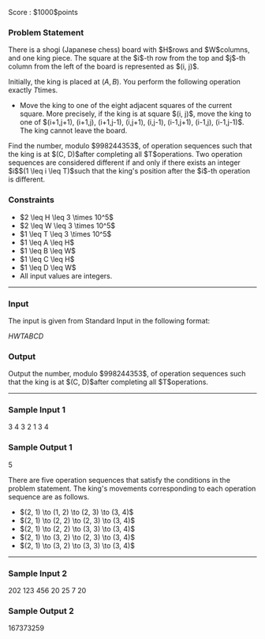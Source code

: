 
<div>

<span>

<span>

<p>
Score : $1000$points
</p>

<div>

<section>

### **Problem Statement**

<p>
There is a shogi (Japanese chess) board with $H$rows and $W$columns, and one king piece. The square at the $i$-th row from the top and $j$-th column from the left of the board is represented as $(i, j)$.

Initially, the king is placed at $(A, B)$. You perform the following operation exactly $T$times.
</p>

<ul>

<li>
Move the king to one of the eight adjacent squares of the current square. More precisely, if the king is at square $(i, j)$, move the king to one of $(i+1,j+1), (i+1,j), (i+1,j-1), (i,j+1), (i,j-1), (i-1,j+1), (i-1,j), (i-1,j-1)$. The king cannot leave the board.
</li>

</ul>

<p>
Find the number, modulo $998244353$, of operation sequences such that the king is at $(C, D)$after completing all $T$operations. Two operation sequences are considered different if and only if there exists an integer $i$$(1 \leq i \leq T)$such that the king's position after the $i$-th operation is different.
</p>

</section>

</div>

<div>

<section>

### **Constraints**

<ul>

<li>
$2 \leq H \leq 3 \times 10^5$
</li>

<li>
$2 \leq W \leq 3 \times 10^5$
</li>

<li>
$1 \leq T \leq 3 \times 10^5$
</li>

<li>
$1 \leq A \leq H$
</li>

<li>
$1 \leq B \leq W$
</li>

<li>
$1 \leq C \leq H$
</li>

<li>
$1 \leq D \leq W$
</li>

<li>
All input values are integers.
</li>

</ul>

</section>

</div>

---

<div>

<div>

<section>

### **Input**

<p>
The input is given from Standard Input in the following format:
</p>

<div>

$H$$W$$T$$A$$B$$C$$D$
</div>

</section>

</div>

<div>

<section>

### **Output**

<p>
Output the number, modulo $998244353$, of operation sequences such that the king is at $(C, D)$after completing all $T$operations.
</p>

</section>

</div>

</div>

---

<div>

<section>

### **Sample Input 1**

<div>

3 4 3 2 1 3 4

</div>

</section>

</div>

<div>

<section>

### **Sample Output 1**

<div>

5

</div>

<p>
There are five operation sequences that satisfy the conditions in the problem statement. The king's movements corresponding to each operation sequence are as follows.
</p>

<ul>

<li>
$(2, 1) \to (1, 2) \to (2, 3) \to (3, 4)$
</li>

<li>
$(2, 1) \to (2, 2) \to (2, 3) \to (3, 4)$
</li>

<li>
$(2, 1) \to (2, 2) \to (3, 3) \to (3, 4)$
</li>

<li>
$(2, 1) \to (3, 2) \to (2, 3) \to (3, 4)$
</li>

<li>
$(2, 1) \to (3, 2) \to (3, 3) \to (3, 4)$
</li>

</ul>

</section>

</div>

---

<div>

<section>

### **Sample Input 2**

<div>

202 123 456 20 25 7 20

</div>

</section>

</div>

<div>

<section>

### **Sample Output 2**

<div>

167373259

</div>

</section>

</div>

</span>

</span>

</div>
